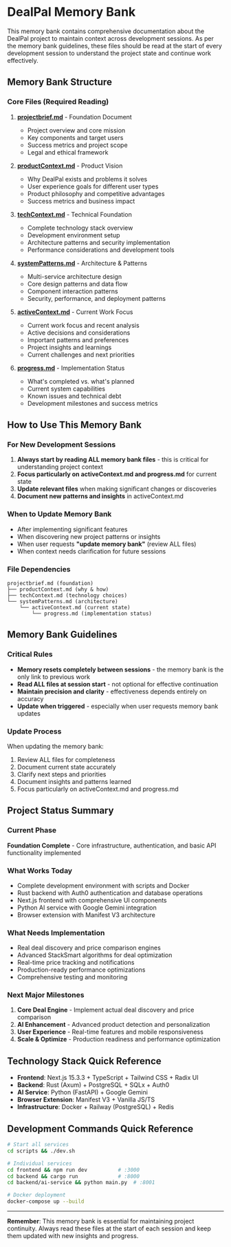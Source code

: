 # DealPal Memory Bank

This memory bank contains comprehensive documentation about the DealPal project to maintain context across development sessions. As per the memory bank guidelines, these files should be read at the start of every development session to understand the project state and continue work effectively.

## Memory Bank Structure

### Core Files (Required Reading)

1. **[projectbrief.md](./projectbrief.md)** - Foundation Document
   - Project overview and core mission
   - Key components and target users
   - Success metrics and project scope
   - Legal and ethical framework

2. **[productContext.md](./productContext.md)** - Product Vision
   - Why DealPal exists and problems it solves
   - User experience goals for different user types
   - Product philosophy and competitive advantages
   - Success metrics and business impact

3. **[techContext.md](./techContext.md)** - Technical Foundation
   - Complete technology stack overview
   - Development environment setup
   - Architecture patterns and security implementation
   - Performance considerations and development tools

4. **[systemPatterns.md](./systemPatterns.md)** - Architecture & Patterns
   - Multi-service architecture design
   - Core design patterns and data flow
   - Component interaction patterns
   - Security, performance, and deployment patterns

5. **[activeContext.md](./activeContext.md)** - Current Work Focus
   - Current work focus and recent analysis
   - Active decisions and considerations
   - Important patterns and preferences
   - Project insights and learnings
   - Current challenges and next priorities

6. **[progress.md](./progress.md)** - Implementation Status
   - What's completed vs. what's planned
   - Current system capabilities
   - Known issues and technical debt
   - Development milestones and success metrics

## How to Use This Memory Bank

### For New Development Sessions
1. **Always start by reading ALL memory bank files** - this is critical for understanding project context
2. **Focus particularly on activeContext.md and progress.md** for current state
3. **Update relevant files** when making significant changes or discoveries
4. **Document new patterns and insights** in activeContext.md

### When to Update Memory Bank
- After implementing significant features
- When discovering new project patterns or insights
- When user requests **"update memory bank"** (review ALL files)
- When context needs clarification for future sessions

### File Dependencies
```
projectbrief.md (foundation)
├── productContext.md (why & how)
├── techContext.md (technology choices)
└── systemPatterns.md (architecture)
    └── activeContext.md (current state)
        └── progress.md (implementation status)
```

## Memory Bank Guidelines

### Critical Rules
- **Memory resets completely between sessions** - the memory bank is the only link to previous work
- **Read ALL files at session start** - not optional for effective continuation
- **Maintain precision and clarity** - effectiveness depends entirely on accuracy
- **Update when triggered** - especially when user requests memory bank updates

### Update Process
When updating the memory bank:
1. Review ALL files for completeness
2. Document current state accurately
3. Clarify next steps and priorities
4. Document insights and patterns learned
5. Focus particularly on activeContext.md and progress.md

## Project Status Summary

### Current Phase
**Foundation Complete** - Core infrastructure, authentication, and basic API functionality implemented

### What Works Today
- Complete development environment with scripts and Docker
- Rust backend with Auth0 authentication and database operations
- Next.js frontend with comprehensive UI components
- Python AI service with Google Gemini integration
- Browser extension with Manifest V3 architecture

### What Needs Implementation
- Real deal discovery and price comparison engines
- Advanced StackSmart algorithms for deal optimization
- Real-time price tracking and notifications
- Production-ready performance optimizations
- Comprehensive testing and monitoring

### Next Major Milestones
1. **Core Deal Engine** - Implement actual deal discovery and price comparison
2. **AI Enhancement** - Advanced product detection and personalization
3. **User Experience** - Real-time features and mobile responsiveness
4. **Scale & Optimize** - Production readiness and performance optimization

## Technology Stack Quick Reference

- **Frontend**: Next.js 15.3.3 + TypeScript + Tailwind CSS + Radix UI
- **Backend**: Rust (Axum) + PostgreSQL + SQLx + Auth0
- **AI Service**: Python (FastAPI) + Google Gemini
- **Browser Extension**: Manifest V3 + Vanilla JS/TS
- **Infrastructure**: Docker + Railway (PostgreSQL) + Redis

## Development Commands Quick Reference

```bash
# Start all services
cd scripts && ./dev.sh

# Individual services
cd frontend && npm run dev          # :3000
cd backend && cargo run             # :8000
cd backend/ai-service && python main.py  # :8001

# Docker deployment
docker-compose up --build
```

---

**Remember**: This memory bank is essential for maintaining project continuity. Always read these files at the start of each session and keep them updated with new insights and progress.
